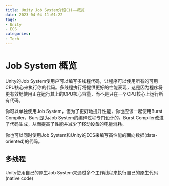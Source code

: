 ```yaml
---
title: Unity Job System介绍(1)——概览
date: 2023-04-04 11:01:22
tags:
- Unity
- ECS
categories:
- Tech
---
```


# Job System 概览

Unity的Job System使用户可以编写多线程代码，让程序可以使用所有的可用CPU核心来执行你的代码。多线程执行将提供更好的性能表现，这是因为程序将更有效地使用正在运行其上的CPU核心容量，而不是只在一个CPU核心上运行所有代码。

你可以单独使用Job System，但为了更好地提升性能，你也应该一起使用Burst Compiler，Burst是为Job System的编译过程专门设计的。Burst Compiler改进了代码生成，从而提高了性能并减少了移动设备的电量消耗。

你也可以同时使用Job System和Unity的ECS来编写高性能的面向数据(data-oriented)的代码。

<!--more-->

## 多线程

Unity使用自己的原生Job System来通过多个工作线程来执行自己的原生代码(native code)
